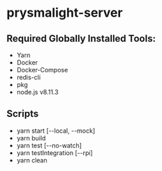 # prysmalight-server

## Required Globally Installed Tools:
- Yarn
- Docker
- Docker-Compose
- redis-cli
- pkg
- node.js v8.11.3

## Scripts
- yarn start [--local, --mock]
- yarn build
- yarn test [--no-watch]
- yarn testIntegration [--rpi]
- yarn clean
